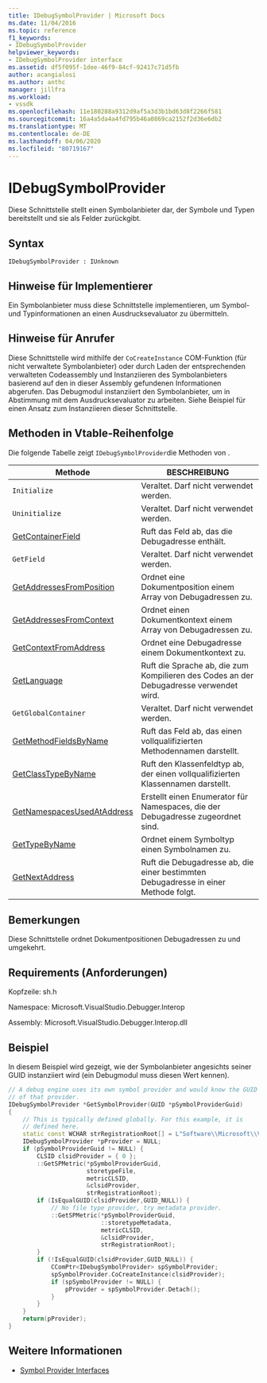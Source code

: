 ```yaml
---
title: IDebugSymbolProvider | Microsoft Docs
ms.date: 11/04/2016
ms.topic: reference
f1_keywords:
- IDebugSymbolProvider
helpviewer_keywords:
- IDebugSymbolProvider interface
ms.assetid: df5f095f-1dee-46f9-84cf-92417c71d5fb
author: acangialosi
ms.author: anthc
manager: jillfra
ms.workload:
- vssdk
ms.openlocfilehash: 11e180288a9312d9af5a3d3b1bd63d8f2266f581
ms.sourcegitcommit: 16a4a5da4a4fd795b46a0869ca2152f2d36e6db2
ms.translationtype: MT
ms.contentlocale: de-DE
ms.lasthandoff: 04/06/2020
ms.locfileid: "80719167"
---
```

# <a name="idebugsymbolprovider"></a>IDebugSymbolProvider
Diese Schnittstelle stellt einen Symbolanbieter dar, der Symbole und Typen bereitstellt und sie als Felder zurückgibt.

## <a name="syntax"></a>Syntax

```
IDebugSymbolProvider : IUnknown
```

## <a name="notes-for-implementers"></a>Hinweise für Implementierer
Ein Symbolanbieter muss diese Schnittstelle implementieren, um Symbol- und Typinformationen an einen Ausdrucksevaluator zu übermitteln.

## <a name="notes-for-callers"></a>Hinweise für Anrufer
Diese Schnittstelle wird mithilfe der `CoCreateInstance` COM-Funktion (für nicht verwaltete Symbolanbieter) oder durch Laden der entsprechenden verwalteten Codeassembly und Instanziieren des Symbolanbieters basierend auf den in dieser Assembly gefundenen Informationen abgerufen. Das Debugmodul instanziiert den Symbolanbieter, um in Abstimmung mit dem Ausdrucksevaluator zu arbeiten. Siehe Beispiel für einen Ansatz zum Instanziieren dieser Schnittstelle.

## <a name="methods-in-vtable-order"></a>Methoden in Vtable-Reihenfolge
Die folgende Tabelle zeigt `IDebugSymbolProvider`die Methoden von .

|Methode|BESCHREIBUNG|
|------------|-----------------|
|`Initialize`|Veraltet. Darf nicht verwendet werden.|
|`Uninitialize`|Veraltet. Darf nicht verwendet werden.|
|[GetContainerField](../../../extensibility/debugger/reference/idebugsymbolprovider-getcontainerfield.md)|Ruft das Feld ab, das die Debugadresse enthält.|
|`GetField`|Veraltet. Darf nicht verwendet werden.|
|[GetAddressesFromPosition](../../../extensibility/debugger/reference/idebugsymbolprovider-getaddressesfromposition.md)|Ordnet eine Dokumentposition einem Array von Debugadressen zu.|
|[GetAddressesFromContext](../../../extensibility/debugger/reference/idebugsymbolprovider-getaddressesfromcontext.md)|Ordnet einen Dokumentkontext einem Array von Debugadressen zu.|
|[GetContextFromAddress](../../../extensibility/debugger/reference/idebugsymbolprovider-getcontextfromaddress.md)|Ordnet eine Debugadresse einem Dokumentkontext zu.|
|[GetLanguage](../../../extensibility/debugger/reference/idebugsymbolprovider-getlanguage.md)|Ruft die Sprache ab, die zum Kompilieren des Codes an der Debugadresse verwendet wird.|
|`GetGlobalContainer`|Veraltet. Darf nicht verwendet werden.|
|[GetMethodFieldsByName](../../../extensibility/debugger/reference/idebugsymbolprovider-getmethodfieldsbyname.md)|Ruft das Feld ab, das einen vollqualifizierten Methodennamen darstellt.|
|[GetClassTypeByName](../../../extensibility/debugger/reference/idebugsymbolprovider-getclasstypebyname.md)|Ruft den Klassenfeldtyp ab, der einen vollqualifizierten Klassennamen darstellt.|
|[GetNamespacesUsedAtAddress](../../../extensibility/debugger/reference/idebugsymbolprovider-getnamespacesusedataddress.md)|Erstellt einen Enumerator für Namespaces, die der Debugadresse zugeordnet sind.|
|[GetTypeByName](../../../extensibility/debugger/reference/idebugsymbolprovider-gettypebyname.md)|Ordnet einem Symboltyp einen Symbolnamen zu.|
|[GetNextAddress](../../../extensibility/debugger/reference/idebugsymbolprovider-getnextaddress.md)|Ruft die Debugadresse ab, die einer bestimmten Debugadresse in einer Methode folgt.|

## <a name="remarks"></a>Bemerkungen
Diese Schnittstelle ordnet Dokumentpositionen Debugadressen zu und umgekehrt.

## <a name="requirements"></a>Requirements (Anforderungen)
Kopfzeile: sh.h

Namespace: Microsoft.VisualStudio.Debugger.Interop

Assembly: Microsoft.VisualStudio.Debugger.Interop.dll

## <a name="example"></a>Beispiel
In diesem Beispiel wird gezeigt, wie der Symbolanbieter angesichts seiner GUID instanziiert wird (ein Debugmodul muss diesen Wert kennen).

```cpp
// A debug engine uses its own symbol provider and would know the GUID
// of that provider.
IDebugSymbolProvider *GetSymbolProvider(GUID *pSymbolProviderGuid)
{
    // This is typically defined globally. For this example, it is
    // defined here.
    static const WCHAR strRegistrationRoot[] = L"Software\\Microsoft\\VisualStudio\\8.0Exp";
    IDebugSymbolProvider *pProvider = NULL;
    if (pSymbolProviderGuid != NULL) {
        CLSID clsidProvider = { 0 };
        ::GetSPMetric(*pSymbolProviderGuid,
                      storetypeFile,
                      metricCLSID,
                      &clsidProvider,
                      strRegistrationRoot);
        if (IsEqualGUID(clsidProvider,GUID_NULL)) {
            // No file type provider, try metadata provider.
            ::GetSPMetric(*pSymbolProviderGuid,
                          ::storetypeMetadata,
                          metricCLSID,
                          &clsidProvider,
                          strRegistrationRoot);
        }
        if (!IsEqualGUID(clsidProvider,GUID_NULL)) {
            CComPtr<IDebugSymbolProvider> spSymbolProvider;
            spSymbolProvider.CoCreateInstance(clsidProvider);
            if (spSymbolProvider != NULL) {
                pProvider = spSymbolProvider.Detach();
            }
        }
    }
    return(pProvider);
}
```

## <a name="see-also"></a>Weitere Informationen
- [Symbol Provider Interfaces](../../../extensibility/debugger/reference/symbol-provider-interfaces.md)
